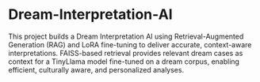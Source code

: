 # Dream-Interpretation-AI
This project builds a Dream Interpretation AI using Retrieval-Augmented Generation (RAG) and LoRA fine-tuning to deliver accurate, context-aware interpretations. FAISS-based retrieval provides relevant dream cases as context for a TinyLlama model fine-tuned on a dream corpus, enabling efficient, culturally aware, and personalized analyses.
